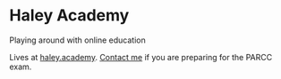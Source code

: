 # Haley Academy
Playing around with online education

Lives at [haley.academy][1]. [Contact me][2] if you are preparing for the PARCC exam.

[1]: haley.academy
[2]: benjamin.haley@gmail.com
